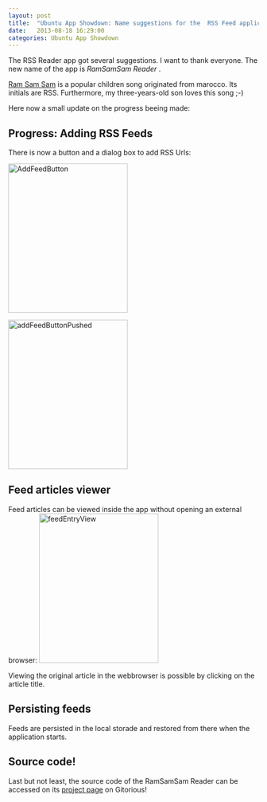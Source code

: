 ```yaml
---
layout: post
title:  "Ubuntu App Showdown: Name suggestions for the  RSS Feed application"
date:   2013-08-18 16:29:00
categories: Ubuntu App Showdown
---
```


The RSS Reader app got several suggestions. I want to thank everyone. The new name of the app is _RamSamSam Reader_ .

<a title="Ram Sam Sam" href="http://en.wikipedia.org/wiki/A_Ram_Sam_Sam">Ram Sam Sam</a> is a popular children song originated from marocco. 
Its initials are RSS. Furthermore, my three-years-old son loves this song ;-)

Here now a small update on the progress beeing made:

Progress: Adding RSS Feeds
---------------------------
There is now a button and a dialog box to add RSS Urls:

<a href="http://daniel-beck.org/wp-content/uploads/AddFeedButton.png"><img class="alignnone size-medium wp-image-290" alt="AddFeedButton" src="http://daniel-beck.org/wp-content/uploads/AddFeedButton-240x300.png" width="240" height="300" /></a>

<a href="http://daniel-beck.org/wp-content/uploads/addFeedButtonPushed.png"><img class="alignnone size-medium wp-image-291" alt="addFeedButtonPushed" src="http://daniel-beck.org/wp-content/uploads/addFeedButtonPushed-240x300.png" width="240" height="300" /></a>

Feed articles viewer
-----------------------
Feed articles can be viewed inside the app without opening an external browser:
<a href="http://daniel-beck.org/wp-content/uploads/feedEntryView.png"><img class="alignnone size-medium wp-image-292" alt="feedEntryView" src="http://daniel-beck.org/wp-content/uploads/feedEntryView-240x300.png" width="240" height="300" /></a>

Viewing the original article in the webbrowser is possible by clicking on the article title.

Persisting feeds
---------------------------
Feeds are persisted in the local storade and restored from there when the application starts.

Source code!
-------------

Last but not least, the source code of the RamSamSam Reader can be accessed on its <a title="RamSamSam Reader" href="https://gitorious.org/ramsamsam-reader" target="_blank">project page</a> on Gitorious!
